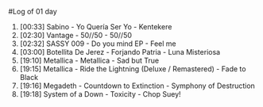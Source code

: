 #Log of 01 day

1. [00:33] Sabino - Yo Quería Ser Yo - Kentekere
1. [02:30] Vantage - 50//50 - 50//50
1. [02:32] SASSY 009 - Do you mind EP - Feel me
1. [03:00] Botellita De Jerez - Forjando Patria - Luna Misteriosa
1. [19:10] Metallica - Metallica - Sad but True
1. [19:15] Metallica - Ride the Lightning (Deluxe / Remastered) - Fade to Black
1. [19:16] Megadeth - Countdown to Extinction - Symphony of Destruction
1. [19:18] System of a Down - Toxicity - Chop Suey!
